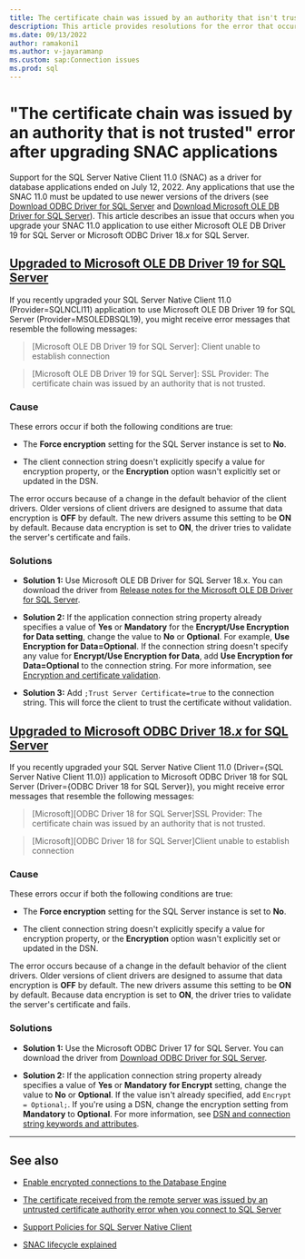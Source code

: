 ```yaml
---
title: The certificate chain was issued by an authority that isn't trusted
description: This article provides resolutions for the error that occurs when you upgrade SNAC applications.
ms.date: 09/13/2022
author: ramakoni1
ms.author: v-jayaramanp
ms.custom: sap:Connection issues
ms.prod: sql
---
```


# "The certificate chain was issued by an authority that is not trusted" error after upgrading SNAC applications

Support for the SQL Server Native Client 11.0 (SNAC) as a driver for database applications ended on July 12, 2022. Any applications that use the SNAC 11.0 must be updated to use newer versions of the drivers (see [Download ODBC Driver for SQL Server](/sql/connect/odbc/download-odbc-driver-for-sql-server) and [Download Microsoft OLE DB Driver for SQL Server](/sql/connect/oledb/download-oledb-driver-for-sql-server)). This article describes an issue that occurs when you upgrade your SNAC 11.0 application to use either Microsoft OLE DB Driver 19 for SQL Server or Microsoft ODBC Driver 18.*x* for SQL Server.

## [Upgraded to Microsoft OLE DB Driver 19 for SQL Server](#tab/ole-db-driver-19)

If you recently upgraded your SQL Server Native Client 11.0 (Provider=SQLNCLI11) application to use Microsoft OLE DB Driver 19 for SQL Server (Provider=MSOLEDBSQL19), you might receive error messages that resemble the following messages:

> [Microsoft OLE DB Driver 19 for SQL Server]: Client unable to establish connection

> [Microsoft OLE DB Driver 19 for SQL Server]: SSL Provider: The certificate chain was issued by an authority that is not trusted.

### Cause

These errors occur if both the following conditions are true:

- The **Force encryption** setting for the SQL Server instance is set to **No**.

- The client connection string doesn't explicitly specify a value for encryption property, or the **Encryption** option wasn't explicitly set or updated in the DSN.

The error occurs because of a change in the default behavior of the client drivers. Older versions of client drivers are designed to assume that data encryption is **OFF** by default. The new drivers assume this setting to be **ON** by default. Because data encryption is set to **ON**, the driver tries to validate the server's certificate and fails.

### Solutions

- **Solution 1:** Use Microsoft OLE DB Driver for SQL Server 18.x. You can download the driver from [Release notes for the Microsoft OLE DB Driver for SQL Server](/sql/connect/oledb/release-notes-for-oledb-driver-for-sql-server).

- **Solution 2:** If the application connection string property already specifies a value of **Yes** or **Mandatory** for the **Encrypt/Use Encryption for Data setting**, change the value to **No** or **Optional**. For example, **Use Encryption for Data=Optional**. If the connection string doesn't specify any value for **Encrypt/Use Encryption for Data**, add **Use Encryption for Data=Optional** to the connection string. For more information, see [Encryption and certificate validation](/sql/connect/oledb/features/encryption-and-certificate-validation).

- **Solution 3:** Add `;Trust Server Certificate=true` to the connection string. This will force the client to trust the certificate without validation.

## [Upgraded to Microsoft ODBC Driver 18.*x* for SQL Server](#tab/odbc-driver-18x)

If you recently upgraded your SQL Server Native Client 11.0 (Driver={SQL Server Native Client 11.0}) application to Microsoft ODBC Driver 18 for SQL Server (Driver={ODBC Driver 18 for SQL Server}), you might receive error messages that resemble the following messages:

> [Microsoft][ODBC Driver 18 for SQL Server]SSL Provider: The certificate chain was issued by an authority that is not trusted.

> [Microsoft][ODBC Driver 18 for SQL Server]Client unable to establish connection

### Cause

These errors occur if both the following conditions are true:

- The **Force encryption** setting for the SQL Server instance is set to **No**.

- The client connection string doesn't explicitly specify a value for encryption property, or the **Encryption** option wasn't explicitly set or updated in the DSN.

The error occurs because of a change in the default behavior of the client drivers. Older versions of client drivers are designed to assume that data encryption is **OFF** by default. The new drivers assume this setting to be **ON** by default. Because data encryption is set to **ON**, the driver tries to validate the server's certificate and fails.

### Solutions

- **Solution 1:** Use the Microsoft ODBC Driver 17 for SQL Server. You can download the driver from [Download ODBC Driver for SQL Server](/sql/connect/odbc/download-odbc-driver-for-sql-server).

- **Solution 2:** If the application connection string property already specifies a value of **Yes** or **Mandatory for Encrypt** setting, change the value to **No** or **Optional**. If the value isn't already specified, add `Encrypt = Optional;`. If you're using a DSN, change the encryption setting from **Mandatory** to **Optional**. For more information, see [DSN and connection string keywords and attributes](/sql/connect/odbc/dsn-connection-string-attribute).

---

## See also

- [Enable encrypted connections to the Database Engine](/sql/database-engine/configure-windows/enable-encrypted-connections-to-the-database-engine)

- [The certificate received from the remote server was issued by an untrusted certificate authority error when you connect to SQL Server](../connect/error-message-when-you-connect.md)

- [Support Policies for SQL Server Native Client](/sql/relational-databases/native-client/applications/support-policies-for-sql-server-native-client)

- [SNAC lifecycle explained](https://techcommunity.microsoft.com/t5/sql-server-blog/snac-lifecycle-explained/ba-p/385381)
